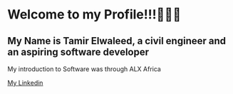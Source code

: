 # Welcome to my Profile!!!👨‍💻👋  

## My Name is Tamir Elwaleed, a civil engineer and an aspiring software developer

My introduction to Software was through ALX Africa


[My Linkedin](www.linkedin.com/in/tamir-el-waleed)
